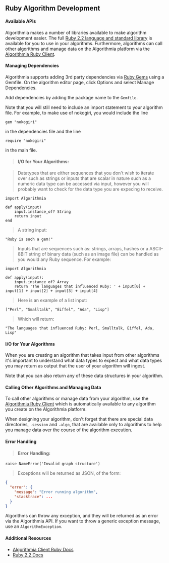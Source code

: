 ## Ruby Algorithm Development

#### Available APIs

Algorithmia makes a number of libraries available to make algorithm development easier.
The full <a href="http://ruby-doc.org/core-2.2.0/">Ruby 2.2 language and standard library</a>
is available for you to use in your algorithms. Furthermore, algorithms can call other algorithms and manage data on the Algorithmia platform
via the <a href="http://developers.algorithmia.com/clients/ruby/">Algorithmia Ruby Client</a>.

#### Managing Dependencies

Algorithmia supports adding 3rd party dependencies via <a href="https://rubygems.org/">Ruby Gems</a> using a Gemfile. On the algorithm editor page, click Options and select Manage Dependencies.

Add dependencies by adding the package name to the `Gemfile`.

Note that you will still need to include an import statement to your algorithm file. For example, to make use of nokogiri, you would include the line

`gem "nokogiri"`

in the dependencies file and the line

`require "nokogiri"`

in the main file.

> #### I/O for Your Algorithms:

> Datatypes that are either sequences that you don't wish to iterate over such as strings or inputs that are scalar in nature such as a numeric data type can be accessed via input, however you will probably want to check for the data type you are expecing to receive.

```
import Algorithmia

def apply(input)
    input.instance_of? String
    return input
end
```

> A string input:

```
"Ruby is such a gem!"
```

> Inputs that are sequences such as: strings, arrays, hashes or a ASCII-8BIT string of binary data (such as an image file) can be handled as you would any Ruby sequence. For example:

```
import Algorithmia

def apply(input):
	input.instance_of? Array
    return 'The languages that influenced Ruby: ' + input[0] + input[1] + input[2] + input[3] + input[4]
```

> Here is an example of a list input:

```
["Perl", "Smalltalk", "Eiffel", "Ada", "Lisp"]
```

> Which will return:

```
"The languages that influenced Ruby: Perl, Smalltalk, Eiffel, Ada, Lisp"
```

#### I/O for Your Algorithms

When you are creating an algorithm that takes input from other algorithms it's important to understand what data types to expect and what data types you may return as output that the user of your algorithm will ingest.

Note that you can also return any of these data structures in your algorithm.


#### Calling Other Algorithms and Managing Data

To call other algorithms or manage data from your algorithm, use the [Algorithmia Ruby Client](#ruby-client) which is automatically available to any algorithm you create on the Algorithmia platform.

When designing your algorithm, don't forget that there are special data directories, `.session` and `.algo`, that are available only to algorithms to help you manage data over the course of the algorithm execution.

#### Error Handling

> #### Error Handling:

```
raise NameError('Invalid graph structure')
```

> Exceptions will be returned as JSON, of the form:

```json
{
  "error": {
    "message": "Error running algorithm",
    "stacktrace": ...
  }
}
```

Algorithms can throw any exception, and they will be returned as an error via the Algorithmia API. If you want to throw a generic exception message, use an `AlgorithmException`.

#### Additional Resources

* <a href="http://developers.algorithmia.com/clients/ruby/">Algorithmia Client Ruby Docs <i class="fa fa-external-link"></i></a>
* <a href="http://ruby-doc.org/core-2.2.0/">Ruby 2.2 Docs</a>
